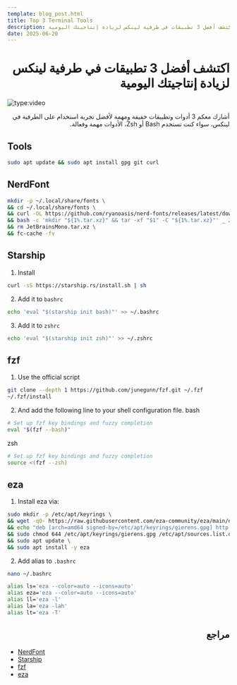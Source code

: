 ```yaml
---
template: blog_post.html
title: Top 3 Terminal Tools
description: اكتشف أفضل 3 تطبيقات في طرفية لينكس لزيادة إنتاجيتك اليومية
date: 2025-06-20
---
```


# <div dir="rtl">اكتشف أفضل 3 تطبيقات في طرفية لينكس لزيادة إنتاجيتك اليومية</div>

![type:video](https://www.youtube.com/embed/eVfYJ1AspMg)

<div dir="rtl">
أشارك معكم 3 أدوات وتطبيقات خفيفة ومهمة لأفضل تجربة استخدام على الطرفية في لينكس، سواء كنت تستخدم Bash أو Zsh، الأدوات مهمة وفعالة.
</div>

<p hidden>#more</p>

## Tools

```sh
sudo apt update && sudo apt install gpg git curl
```

## NerdFont

```sh
mkdir -p ~/.local/share/fonts \
&& cd ~/.local/share/fonts \
&& curl -OL https://github.com/ryanoasis/nerd-fonts/releases/latest/download/JetBrainsMono.tar.xz \
&& bash -c 'mkdir "${1%.tar.xz}" && tar -xf "$1" -C "${1%.tar.xz}"' _ JetBrainsMono.tar.xz \
&& rm JetBrainsMono.tar.xz \
&& fc-cache -fv
```

## Starship

1. Install
```sh
curl -sS https://starship.rs/install.sh | sh
```

2. Add it to `bashrc`
```sh
echo 'eval "$(starship init bash)"' >> ~/.bashrc
```

3. Add it to `zshrc`
```sh
echo 'eval "$(starship init zsh)"' >> ~/.zshrc
```

## fzf

1. Use the official script
```sh
git clone --depth 1 https://github.com/junegunn/fzf.git ~/.fzf
~/.fzf/install
```

2. And add the following line to your shell configuration file.
bash
```sh
# Set up fzf key bindings and fuzzy completion
eval "$(fzf --bash)"
```

zsh
```sh
# Set up fzf key bindings and fuzzy completion
source <(fzf --zsh)
```

## eza

1. Install eza via:
```sh
sudo mkdir -p /etc/apt/keyrings \
&& wget -qO- https://raw.githubusercontent.com/eza-community/eza/main/deb.asc | sudo gpg --dearmor -o /etc/apt/keyrings/gierens.gpg \
&& echo "deb [arch=amd64 signed-by=/etc/apt/keyrings/gierens.gpg] http://deb.gierens.de stable main" | sudo tee /etc/apt/sources.list.d/gierens.list \
&& sudo chmod 644 /etc/apt/keyrings/gierens.gpg /etc/apt/sources.list.d/gierens.list \
&& sudo apt update \
&& sudo apt install -y eza
```

2. Add alias to `.bashrc`

```sh
nano ~/.bashrc
```

```sh
alias ls='eza --color=auto --icons=auto'
alias eza='eza --color=auto --icons=auto'
alias ll='eza -l'
alias la='eza -lah'
alias lt='eza -T'
```

## <div dir="rtl">مراجع</div>

- [NerdFont](https://github.com/ryanoasis/nerd-fonts)
- [Starship](https://github.com/starship/starship)
- [fzf](https://github.com/junegunn/fzf)
- [eza](https://github.com/eza-community/eza)